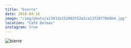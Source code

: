 ```yaml
---
title: "bierre"
date: 2018-04-16
image: "/img/photo/a13031b152092552a2ca1372877068b4.jpg"
location: "Café Delmas"
instagram: true
---
```


![bierre](/img/photo/a13031b152092552a2ca1372877068b4.jpg)
